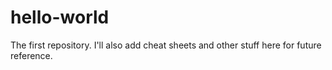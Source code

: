 # hello-world
The first repository. I'll also add cheat sheets and other stuff here for future reference.
